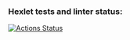 ### Hexlet tests and linter status:
[![Actions Status](https://github.com/hikarinakano/frontend-project-12/actions/workflows/hexlet-check.yml/badge.svg)](https://github.com/hikarinakano/frontend-project-12/actions)